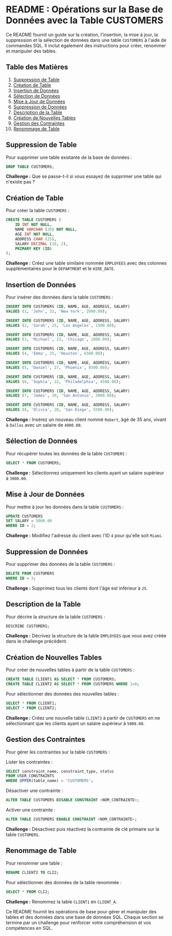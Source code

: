 # README : Opérations sur la Base de Données avec la Table CUSTOMERS

Ce README fournit un guide sur la création, l'insertion, la mise à jour, la suppression et la sélection de données dans une table `CUSTOMERS` à l'aide de commandes SQL. Il inclut également des instructions pour créer, renommer et manipuler des tables.

## Table des Matières

1. [Suppression de Table](#suppression-de-table)
2. [Création de Table](#création-de-table)
3. [Insertion de Données](#insertion-de-données)
4. [Sélection de Données](#sélection-de-données)
5. [Mise à Jour de Données](#mise-à-jour-de-données)
6. [Suppression de Données](#suppression-de-données)
7. [Description de la Table](#description-de-la-table)
8. [Création de Nouvelles Tables](#création-de-nouvelles-tables)
9. [Gestion des Contraintes](#gestion-des-contraintes)
10. [Renommage de Table](#renommage-de-table)

## Suppression de Table

Pour supprimer une table existante de la base de données :

```sql
DROP TABLE CUSTOMERS;
```

**Challenge :** Que se passe-t-il si vous essayez de supprimer une table qui n'existe pas ?

## Création de Table

Pour créer la table `CUSTOMERS` :

```sql
CREATE TABLE CUSTOMERS (
    ID INT NOT NULL,
    NAME VARCHAR (20) NOT NULL,
    AGE INT NOT NULL,
    ADDRESS CHAR (25),
    SALARY DECIMAL (18, 2),
    PRIMARY KEY (ID)
);
```

**Challenge :** Créez une table similaire nommée `EMPLOYEES` avec des colonnes supplémentaires pour le `DEPARTMENT` et le `HIRE_DATE`.

## Insertion de Données

Pour insérer des données dans la table `CUSTOMERS` :

```sql
INSERT INTO CUSTOMERS (ID, NAME, AGE, ADDRESS, SALARY)
VALUES (1, 'John', 32, 'New York', 2000.00);

INSERT INTO CUSTOMERS (ID, NAME, AGE, ADDRESS, SALARY)
VALUES (2, 'Sarah', 25, 'Los Angeles', 1500.00);

INSERT INTO CUSTOMERS (ID, NAME, AGE, ADDRESS, SALARY)
VALUES (3, 'Michael', 23, 'Chicago', 2000.00);

INSERT INTO CUSTOMERS (ID, NAME, AGE, ADDRESS, SALARY)
VALUES (4, 'Emma', 25, 'Houston', 6500.00);

INSERT INTO CUSTOMERS (ID, NAME, AGE, ADDRESS, SALARY)
VALUES (5, 'Daniel', 27, 'Phoenix', 8500.00);

INSERT INTO CUSTOMERS (ID, NAME, AGE, ADDRESS, SALARY)
VALUES (6, 'Sophia', 22, 'Philadelphia', 4500.00);

INSERT INTO CUSTOMERS (ID, NAME, AGE, ADDRESS, SALARY)
VALUES (7, 'James', 30, 'San Antonio', 3000.00);

INSERT INTO CUSTOMERS (ID, NAME, AGE, ADDRESS, SALARY)
VALUES (8, 'Olivia', 28, 'San Diego', 5500.00);
```

**Challenge :** Insérez un nouveau client nommé `Robert`, âgé de 35 ans, vivant à `Dallas` avec un salaire de `4000.00`.

## Sélection de Données

Pour récupérer toutes les données de la table `CUSTOMERS` :

```sql
SELECT * FROM CUSTOMERS;
```

**Challenge :** Sélectionnez uniquement les clients ayant un salaire supérieur à `3000.00`.

## Mise à Jour de Données

Pour mettre à jour les données dans la table `CUSTOMERS` :

```sql
UPDATE CUSTOMERS
SET SALARY = 5000.00
WHERE ID = 2;
```

**Challenge :** Modifiez l'adresse du client avec l'ID `4` pour qu'elle soit `Miami`.

## Suppression de Données

Pour supprimer des données de la table `CUSTOMERS` :

```sql
DELETE FROM CUSTOMERS
WHERE ID = 3;
```

**Challenge :** Supprimez tous les clients dont l'âge est inférieur à `25`.

## Description de la Table

Pour décrire la structure de la table `CUSTOMERS` :

```sql
DESCRIBE CUSTOMERS;
```

**Challenge :** Décrivez la structure de la table `EMPLOYEES` que vous avez créée dans le challenge précédent.

## Création de Nouvelles Tables

Pour créer de nouvelles tables à partir de la table `CUSTOMERS` :

```sql
CREATE TABLE CLIENT1 AS SELECT * FROM CUSTOMERS;
CREATE TABLE CLIENT2 AS SELECT * FROM CUSTOMERS WHERE 1=0;
```

Pour sélectionner des données des nouvelles tables :

```sql
SELECT * FROM CLIENT1;
SELECT * FROM CLIENT2;
```

**Challenge :** Créez une nouvelle table `CLIENT3` à partir de `CUSTOMERS` en ne sélectionnant que les clients ayant un salaire supérieur à `5000.00`.

## Gestion des Contraintes

Pour gérer les contraintes sur la table `CUSTOMERS` :

Lister les contraintes :
```sql
SELECT constraint_name, constraint_type, status 
FROM USER_CONSTRAINTS 
WHERE UPPER(table_name) = 'CUSTOMERS';
```

Désactiver une contrainte :
```sql
ALTER TABLE CUSTOMERS DISABLE CONSTRAINT <NOM_CONTRAINTE>;
```

Activer une contrainte :
```sql
ALTER TABLE CUSTOMERS ENABLE CONSTRAINT <NOM_CONTRAINTE>;
```

**Challenge :** Désactivez puis réactivez la contrainte de clé primaire sur la table `CUSTOMERS`.

## Renommage de Table

Pour renommer une table :

```sql
RENAME CLIENT2 TO CLI2;
```

Pour sélectionner des données de la table renommée :

```sql
SELECT * FROM CLI2;
```

**Challenge :** Renommez la table `CLIENT1` en `CLIENT_A`.

Ce README fournit les opérations de base pour gérer et manipuler des tables et des données dans une base de données SQL. Chaque section se termine par un challenge pour renforcer votre compréhension et vos compétences en SQL.
